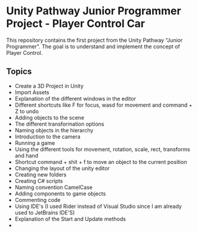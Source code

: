 # Unity Pathway Junior Programmer Project - Player Control Car

This repository contains the first project from the Unity Pathway "Junior Programmer". The goal is to understand and implement the concept of Player Control.

## Topics
* Create a 3D Project in Unity
* Import Assets
* Explanation of the different windows in the editor
* Different shortcuts like F for focus, wasd for movement and command + Z to undo
* Adding objects to the scene
* The different transformation options
* Naming objects in the hierarchy
* Introduction to the camera
* Running a game
* Using the different tools for movement, rotation, scale, rect, transforms and hand
* Shortcut command + shit + f to move an object to the current position
* Changing the layout of the unity editor
* Creating new folders
* Creating C# scripts
* Naming convention CamelCase
* Adding components to game objects
* Commenting code
* Using IDE's (I used Rider instead of Visual Studio since I am already used to JetBrains IDE'S)
* Explanation of the Start and Update methods
* 
